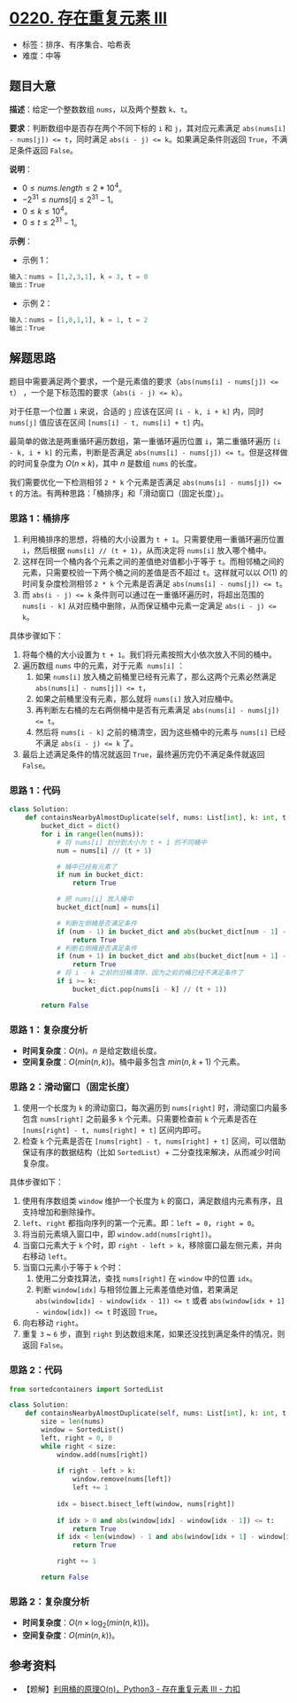 # [0220. 存在重复元素 III](https://leetcode.cn/problems/contains-duplicate-iii/)

- 标签：排序、有序集合、哈希表
- 难度：中等

## 题目大意

**描述**：给定一个整数数组 `nums`，以及两个整数 `k`、`t`。

**要求**：判断数组中是否存在两个不同下标的 `i` 和 `j`，其对应元素满足 `abs(nums[i] - nums[j]) <= t`，同时满足 `abs(i - j) <= k`。如果满足条件则返回 `True`，不满足条件返回 `False`。

**说明**：

- $0 \le nums.length \le 2 * 10^4$。
- $-2^{31} \le nums[i] \le 2^{31} - 1$。
- $0 \le k \le 10^4$。
- $0 \le t \le 2^{31} - 1$。

**示例**：

- 示例 1：

```Python
输入：nums = [1,2,3,1], k = 3, t = 0
输出：True
```

- 示例 2：

```Python
输入：nums = [1,0,1,1], k = 1, t = 2
输出：True
```

## 解题思路

题目中需要满足两个要求，一个是元素值的要求（`abs(nums[i] - nums[j]) <= t`） ，一个是下标范围的要求（`abs(i - j) <= k`）。

对于任意一个位置 `i` 来说，合适的 `j` 应该在区间 `[i - k, i + k]` 内，同时 `nums[j]` 值应该在区间 `[nums[i] - t, nums[i] + t]` 内。

最简单的做法是两重循环遍历数组，第一重循环遍历位置 `i`，第二重循环遍历 `[i - k, i + k]` 的元素，判断是否满足 `abs(nums[i] - nums[j]) <= t`。但是这样做的时间复杂度为 $O(n \times k)$，其中 $n$ 是数组 `nums` 的长度。

我们需要优化一下检测相邻 `2 * k` 个元素是否满足 `abs(nums[i] - nums[j]) <= t` 的方法。有两种思路：「桶排序」和「滑动窗口（固定长度）」。

### 思路 1：桶排序

1. 利用桶排序的思想，将桶的大小设置为 `t + 1`。只需要使用一重循环遍历位置 `i`，然后根据 `nums[i] // (t + 1)`，从而决定将 `nums[i]` 放入哪个桶中。
2. 这样在同一个桶内各个元素之间的差值绝对值都小于等于 `t`。而相邻桶之间的元素，只需要校验一下两个桶之间的差值是否不超过 `t`。这样就可以以 $O(1)$ 的时间复杂度检测相邻 `2 * k` 个元素是否满足 `abs(nums[i] - nums[j]) <= t`。
3. 而 `abs(i - j) <= k` 条件则可以通过在一重循环遍历时，将超出范围的 `nums[i - k]` 从对应桶中删除，从而保证桶中元素一定满足 `abs(i - j) <= k`。

具体步骤如下：

1. 将每个桶的大小设置为 `t + 1`。我们将元素按照大小依次放入不同的桶中。
2. 遍历数组 `nums` 中的元素，对于元素` nums[i]` ：
   1. 如果 `nums[i]` 放入桶之前桶里已经有元素了，那么这两个元素必然满足 `abs(nums[i] - nums[j]) <= t`，
   2. 如果之前桶里没有元素，那么就将 `nums[i]` 放入对应桶中。
   3. 再判断左右桶的左右两侧桶中是否有元素满足 `abs(nums[i] - nums[j]) <= t`。
   4. 然后将 `nums[i - k]` 之前的桶清空，因为这些桶中的元素与 `nums[i]` 已经不满足 `abs(i - j) <= k` 了。
3. 最后上述满足条件的情况就返回 `True`，最终遍历完仍不满足条件就返回 `False`。

### 思路 1：代码

```Python
class Solution:
    def containsNearbyAlmostDuplicate(self, nums: List[int], k: int, t: int) -> bool:
        bucket_dict = dict()
        for i in range(len(nums)):
            # 将 nums[i] 划分到大小为 t + 1 的不同桶中
            num = nums[i] // (t + 1)

            # 桶中已经有元素了
            if num in bucket_dict:
                return True

            # 把 nums[i] 放入桶中
            bucket_dict[num] = nums[i]

            # 判断左侧桶是否满足条件
            if (num - 1) in bucket_dict and abs(bucket_dict[num - 1] - nums[i]) <= t:
                return True
            # 判断右侧桶是否满足条件
            if (num + 1) in bucket_dict and abs(bucket_dict[num + 1] - nums[i]) <= t:
                return True
            # 将 i - k 之前的旧桶清除，因为之前的桶已经不满足条件了
            if i >= k:
                bucket_dict.pop(nums[i - k] // (t + 1))

        return False
```

### 思路 1：复杂度分析

- **时间复杂度**：$O(n)$。$n$ 是给定数组长度。
- **空间复杂度**：$O(min(n, k))$。桶中最多包含 $min(n, k + 1)$ 个元素。

### 思路 2：滑动窗口（固定长度）

1. 使用一个长度为 `k` 的滑动窗口，每次遍历到 `nums[right]` 时，滑动窗口内最多包含 `nums[right]` 之前最多 `k` 个元素。只需要检查前 `k` 个元素是否在 `[nums[right] - t, nums[right] + t]` 区间内即可。
2. 检查 `k` 个元素是否在 `[nums[right] - t, nums[right] + t]` 区间，可以借助保证有序的数据结构（比如 `SortedList`）+ 二分查找来解决，从而减少时间复杂度。

具体步骤如下：

1. 使用有序数组类 `window` 维护一个长度为 `k` 的窗口，满足数组内元素有序，且支持增加和删除操作。
2. `left`、`right` 都指向序列的第一个元素。即：`left = 0`，`right = 0`。
3. 将当前元素填入窗口中，即 `window.add(nums[right])`。
4. 当窗口元素大于 `k` 个时，即 `right - left > k`，移除窗口最左侧元素，并向右移动 `left`。
5. 当窗口元素小于等于 `k` 个时：
   1. 使用二分查找算法，查找 `nums[right]` 在 `window` 中的位置 `idx`。
   2. 判断 `window[idx]` 与相邻位置上元素差值绝对值，若果满足 `abs(window[idx] - window[idx - 1]) <= t` 或者 `abs(window[idx + 1] - window[idx]) <= t` 时返回 `True`。
6. 向右移动 `right`。
7. 重复 `3` ~ `6` 步，直到 `right` 到达数组末尾，如果还没找到满足条件的情况，则返回 `False`。

### 思路 2：代码

```Python
from sortedcontainers import SortedList

class Solution:
    def containsNearbyAlmostDuplicate(self, nums: List[int], k: int, t: int) -> bool:
        size = len(nums)
        window = SortedList()
        left, right = 0, 0
        while right < size:
            window.add(nums[right])
            
            if right - left > k:
                window.remove(nums[left])
                left += 1
            
            idx = bisect.bisect_left(window, nums[right])
            
            if idx > 0 and abs(window[idx] - window[idx - 1]) <= t:
                return True
            if idx < len(window) - 1 and abs(window[idx + 1] - window[idx]) <= t:
                return True

            right += 1

        return False
```

### 思路 2：复杂度分析

- **时间复杂度**：$O(n \times \log_2(min(n, k)))$。
- **空间复杂度**：$O(min(n, k))$。

## 参考资料

- 【题解】[利用桶的原理O(n)，Python3 - 存在重复元素 III - 力扣](https://leetcode.cn/problems/contains-duplicate-iii/solution/li-yong-tong-de-yuan-li-onpython3-by-zhou-pen-chen/)
